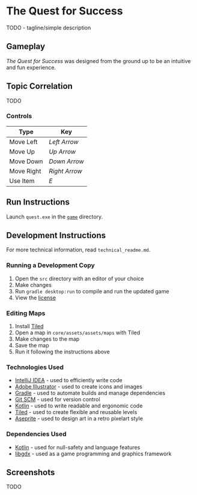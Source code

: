 # The Quest for Success
TODO - tagline/simple description

## Gameplay

*The Quest for Success* was designed from the ground up to be an intuitive and fun experience.

## Topic Correlation

TODO

### Controls

| Type | Key |
|------|-----|
| Move Left | *Left Arrow* |
| Move Up | *Up Arrow* |
| Move Down | *Down Arrow* |
| Move Right | *Right Arrow* |
| Use Item | *E* |

## Run Instructions

Launch `quest.exe` in the [`game`](game) directory.

## Development Instructions
For more technical information, read `technical_readme.md`.

### Running a Development Copy
1. Open the `src` directory with an editor of your choice
2. Make changes
3. Run `gradle desktop:run` to compile and run the updated game
4. View the [license](./LICENSE.txt)

### Editing Maps
1. Install [Tiled](https://www.mapeditor.org/)
2. Open a map in `core/assets/assets/maps` with Tiled
3. Make changes to the map
4. Save the map
5. Run it following the instructions above

### Technologies Used
 * [IntelliJ IDEA](https://www.jetbrains.com/idea/) - used to efficiently write code
 * [Adobe Illustrator](https://www.adobe.com/products/illustrator.html) - used to create icons and images
 * [Gradle](https://gradle.org/) - used to automate builds and manage dependencies
 * [Git SCM](https://git-scm.org) - used for version control
 * [Kotlin](http://kotlinlang.org/) - used to write readable and ergonomic code
 * [Tiled](https://www.mapeditor.org/) - used to create flexible and reusable levels
 * [Aseprite](https://www.aseprite.org/) - used to design art in a retro pixelart style

### Dependencies Used
 * [Kotlin](http://kotlinlang.org/) - used for null-safety and language features
 * [libgdx](https://libgdx.badlogicgames.com/) - used as a game programming and graphics framework

## Screenshots

TODO